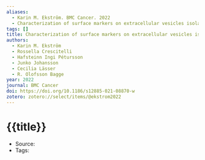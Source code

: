 ```yaml
---
aliases:
  - Karin M. Ekström. BMC Cancer. 2022
  - Characterization of surface markers on extracellular vesicles isolated from lymphatic exudate from patients with breast cancer.
tags: []
title: Characterization of surface markers on extracellular vesicles isolated from lymphatic exudate from patients with breast cancer.
authors:
  - Karin M. Ekström
  - Rossella Crescitelli
  - Hafsteinn Ingi Pétursson
  - Junko Johansson
  - Cecilia Lässer
  - R. Olofsson Bagge
year: 2022
journal: BMC Cancer
doi: https://doi.org/10.1186/s12885-021-08870-w
zotero: zotero://select/items/@ekstrom2022
---
```

<!-- START_TEMPLATE -->
# {{title}}

- Source:
- Tags: 
<!-- END_TEMPLATE -->